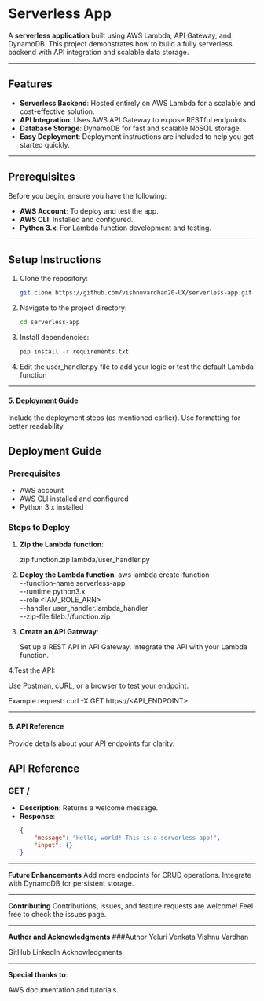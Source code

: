 

# Serverless App

A **serverless application** built using AWS Lambda, API Gateway, and DynamoDB. This project demonstrates how to build a fully serverless backend with API integration and scalable data storage.

---

## Features

- **Serverless Backend**: Hosted entirely on AWS Lambda for a scalable and cost-effective solution.
- **API Integration**: Uses AWS API Gateway to expose RESTful endpoints.
- **Database Storage**: DynamoDB for fast and scalable NoSQL storage.
- **Easy Deployment**: Deployment instructions are included to help you get started quickly.

---

## Prerequisites

Before you begin, ensure you have the following:
- **AWS Account**: To deploy and test the app.
- **AWS CLI**: Installed and configured.
- **Python 3.x**: For Lambda function development and testing.

---

## Setup Instructions

1. Clone the repository:
   ```bash
   git clone https://github.com/vishnuvardhan20-UX/serverless-app.git

2. Navigate to the project directory:
   ```bash
   cd serverless-app

3. Install dependencies:
   ```bash
   pip install -r requirements.txt

4. Edit the user_handler.py file to add your logic or test the default Lambda function
   
---

#### **5. Deployment Guide**
Include the deployment steps (as mentioned earlier). Use formatting for better readability.

## Deployment Guide

### Prerequisites
- AWS account
- AWS CLI installed and configured
- Python 3.x installed

### Steps to Deploy

1. **Zip the Lambda function**:

   zip function.zip lambda/user_handler.py

2. **Deploy the Lambda function**:
   aws lambda create-function \
    --function-name serverless-app \
    --runtime python3.x \
    --role <IAM_ROLE_ARN> \
    --handler user_handler.lambda_handler \
    --zip-file fileb://function.zip

3. **Create an API Gateway**:

   Set up a REST API in API Gateway.
   Integrate the API with your Lambda function.

4.Test the API:

  Use Postman, cURL, or a browser to test your endpoint.

  Example request:
  curl -X GET https://<API_ENDPOINT>

---

#### **6. API Reference**
Provide details about your API endpoints for clarity.

## API Reference

### GET /
- **Description**: Returns a welcome message.
- **Response**:
  ```json
  {
      "message": "Hello, world! This is a serverless app!",
      "input": {}
  }

---

**Future Enhancements**
Add more endpoints for CRUD operations.
Integrate with DynamoDB for persistent storage.

---

**Contributing**
Contributions, issues, and feature requests are welcome! Feel free to check the issues page.

---

**Author and Acknowledgments**
###Author
Yeluri Venkata Vishnu Vardhan

GitHub
LinkedIn
Acknowledgments

---

**Special thanks to**:

AWS documentation and tutorials.
